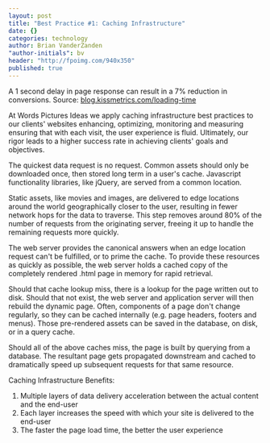 ```yaml
---
layout: post
title: "Best Practice #1: Caching Infrastructure"
date: {}
categories: technology
author: Brian VanderZanden
"author-initials": bv
header: "http://fpoimg.com/940x350"
published: true
---
```


A 1 second delay in page response can result in a 7% reduction in conversions.
Source: [blog.kissmetrics.com/loading-time](http://blog.kissmetrics.com/loading-time)

At Words Pictures Ideas we apply caching infrastructure best practices to our clients' websites enhancing, optimizing, monitoring and measuring ensuring that with each visit, the user experience is fluid. Ultimately, our rigor leads to a higher success rate in achieving clients' goals and objectives.

The quickest data request is no request. Common assets should only be downloaded once, then stored long term in a user's cache. Javascript functionality libraries, like jQuery, are served from a common location.

Static assets, like movies and images, are delivered to edge locations around the world geographically closer to the user, resulting in fewer network hops for the data to traverse. This step removes around 80% of the number of requests from the originating server, freeing it up to handle the remaining requests more quickly.

The web server provides the canonical answers when an edge location request can't be fulfilled, or to prime the cache. To provide these resources as quickly as possible, the web server holds a cached copy of the completely rendered .html page in memory for rapid retrieval.

Should that cache lookup miss, there is a lookup for the page written out to disk. Should that not exist, the web server and application server will then rebuild the dynamic page. Often, components of a page don't change regularly, so they can be cached internally (e.g. page headers, footers and menus). Those pre-rendered assets can be saved in the database, on disk, or in a query cache.

Should all of the above caches miss, the page is built by querying from a database. The resultant page gets propagated downstream and cached to dramatically speed up subsequent requests for that same resource.

Caching Infrastructure Benefits:
1. Multiple layers of data delivery acceleration between the actual content and the end-user
2. Each layer increases the speed with which your site is delivered to the end-user
3. The faster the page load time, the better the user experience